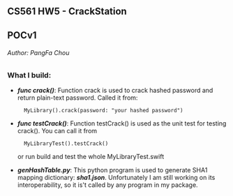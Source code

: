 
## CS561 HW5 - CrackStation
## POCv1
###### Author: PangFa Chou


### What I build:

* __*func crack()*__: Function crack is used to crack hashed password and return plain-text password. Called it from:
    
        MyLibrary().crack(password: "your hashed password")
        
* __*func testCrack()*__: Function testCrack() is used as the unit test for testing crack(). You can call it from

        MyLibraryTest().testCrack()
        
    or run build and test the whole MyLibraryTest.swift
    
* __*genHashTable.py*__:
    This python program is used to generate SHA1 mapping dictionary: _**sha1.json**_. Unfortunately I am still working on its interoperability, so it is't called by any program in my package. 

